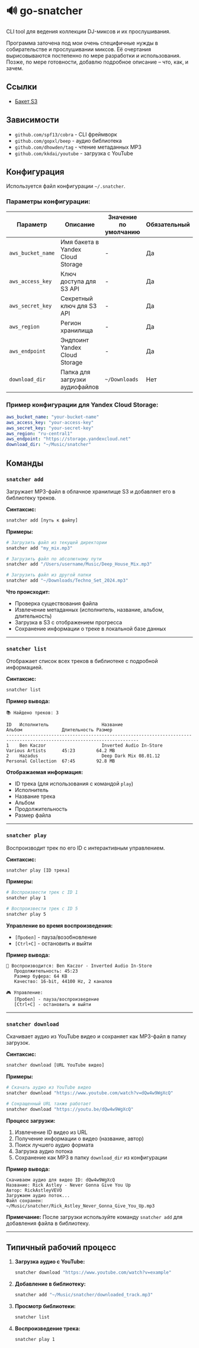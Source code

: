# 🔊 go-snatcher

CLI tool для ведения коллекции DJ-миксов и их прослушивания.

Программа заточена под мои очень специфичные нужды в собирательстве и прослушивании миксов. Её очертания вырисовываются постепенно по мере разработки и использования. Позже, по мере готовности, добавлю подробное описание – что, как, и зачем.

## Ссылки

- [Бакет S3](https://console.yandex.cloud/folders/b1gcjr09b094e4ucdeoq/storage/buckets/snatcher)

## Зависимости

- `github.com/spf13/cobra` - CLI фреймворк
- `github.com/gopxl/beep` - аудио библиотека
- `github.com/dhowden/tag` - чтение метаданных MP3
- `github.com/kkdai/youtube` - загрузка с YouTube

## Конфигурация

Используется файл конфигурации `~/.snatcher`.

### Параметры конфигурации:

| Параметр | Описание | Значение по умолчанию | Обязательный |
|----------|----------|----------------------|--------------|
| `aws_bucket_name` | Имя бакета в Yandex Cloud Storage | - | Да |
| `aws_access_key` | Ключ доступа для S3 API | - | Да |
| `aws_secret_key` | Секретный ключ для S3 API | - | Да |
| `aws_region` | Регион хранилища | - | Да |
| `aws_endpoint` | Эндпоинт Yandex Cloud Storage | - | Да |
| `download_dir` | Папка для загрузки аудиофайлов | `~/Downloads` | Нет |

### Пример конфигурации для Yandex Cloud Storage:
```yaml
aws_bucket_name: "your-bucket-name"
aws_access_key: "your-access-key"
aws_secret_key: "your-secret-key"
aws_region: "ru-central1"
aws_endpoint: "https://storage.yandexcloud.net"
download_dir: "~/Music/snatcher"
```

## Команды

### `snatcher add`

Загружает MP3-файл в облачное хранилище S3 и добавляет его в библиотеку треков.

**Синтаксис:**
```bash
snatcher add [путь к файлу]
```

**Примеры:**
```bash
# Загрузить файл из текущей директории
snatcher add "my_mix.mp3"

# Загрузить файл по абсолютному пути
snatcher add "/Users/username/Music/Deep_House_Mix.mp3"

# Загрузить файл из другой папки
snatcher add "~/Downloads/Techno_Set_2024.mp3"
```

**Что происходит:**
- Проверка существования файла
- Извлечение метаданных (исполнитель, название, альбом, длительность)
- Загрузка в S3 с отображением прогресса
- Сохранение информации о треке в локальной базе данных

---

### `snatcher list`

Отображает список всех треков в библиотеке с подробной информацией.

**Синтаксис:**
```bash
snatcher list
```

**Пример вывода:**
```
📚 Найдено треков: 3

ID   Исполнитель                    Название                       Альбом               Длительность Размер
------------------------------------------------------------------------------------------------------------------------
1    Ben Kaczor                     Inverted Audio In-Store        Various Artists      45:23        64.2 MB
2    Hazadus                        Deep Dark Mix 08.01.12         Personal Collection  67:45        92.8 MB
```

**Отображаемая информация:**
- ID трека (для использования с командой `play`)
- Исполнитель
- Название трека
- Альбом
- Продолжительность
- Размер файла

---

### `snatcher play`

Воспроизводит трек по его ID с интерактивным управлением.

**Синтаксис:**
```bash
snatcher play [ID трека]
```

**Примеры:**
```bash
# Воспроизвести трек с ID 1
snatcher play 1

# Воспроизвести трек с ID 5
snatcher play 5
```

**Управление во время воспроизведения:**
- `[Пробел]` - пауза/возобновление
- `[Ctrl+C]` - остановить и выйти

**Пример вывода:**
```
🎵 Воспроизводится: Ben Kaczor - Inverted Audio In-Store
   Продолжительность: 45:23
   Размер буфера: 64 KB
   Качество: 16-bit, 44100 Hz, 2 каналов

🎮 Управление:
   [Пробел] - пауза/воспроизведение
   [Ctrl+C] - остановить и выйти
```

---

### `snatcher download`

Скачивает аудио из YouTube видео и сохраняет как MP3-файл в папку загрузок.

**Синтаксис:**
```bash
snatcher download [URL YouTube видео]
```

**Примеры:**
```bash
# Скачать аудио из YouTube видео
snatcher download "https://www.youtube.com/watch?v=dQw4w9WgXcQ"

# Сокращенный URL также работает
snatcher download "https://youtu.be/dQw4w9WgXcQ"
```

**Процесс загрузки:**
1. Извлечение ID видео из URL
2. Получение информации о видео (название, автор)
3. Поиск лучшего аудио формата
4. Загрузка аудио потока
5. Сохранение как MP3 в папку `download_dir` из конфигурации

**Пример вывода:**
```
Скачиваем аудио для видео ID: dQw4w9WgXcQ
Название: Rick Astley - Never Gonna Give You Up
Автор: RickAstleyVEVO
Загружаем аудио поток...
Файл сохранен: ~/Music/snatcher/Rick_Astley_Never_Gonna_Give_You_Up.mp3
```

**Примечание:** После загрузки используйте команду `snatcher add` для добавления файла в библиотеку.

---

## Типичный рабочий процесс

1. **Загрузка аудио с YouTube:**
   ```bash
   snatcher download "https://www.youtube.com/watch?v=example"
   ```

2. **Добавление в библиотеку:**
   ```bash
   snatcher add "~/Music/snatcher/downloaded_track.mp3"
   ```

3. **Просмотр библиотеки:**
   ```bash
   snatcher list
   ```

4. **Воспроизведение трека:**
   ```bash
   snatcher play 1
   ```